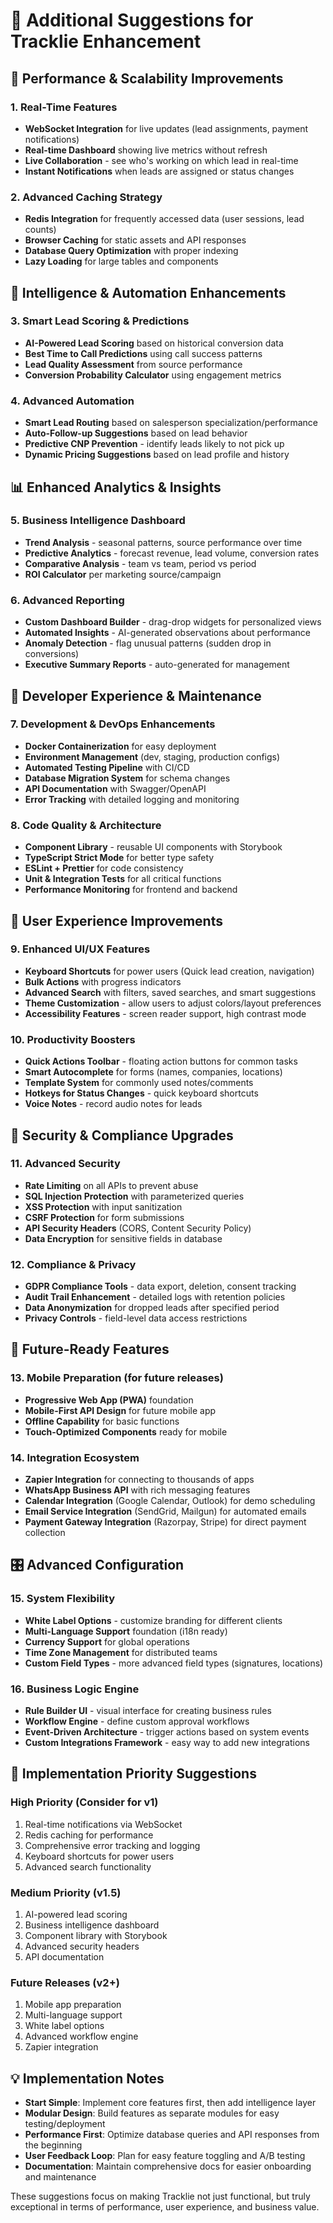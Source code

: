 # 🚀 Additional Suggestions for Tracklie Enhancement

## 🎯 Performance & Scalability Improvements

### 1. **Real-Time Features**
- **WebSocket Integration** for live updates (lead assignments, payment notifications)
- **Real-time Dashboard** showing live metrics without refresh
- **Live Collaboration** - see who's working on which lead in real-time
- **Instant Notifications** when leads are assigned or status changes

### 2. **Advanced Caching Strategy**
- **Redis Integration** for frequently accessed data (user sessions, lead counts)
- **Browser Caching** for static assets and API responses
- **Database Query Optimization** with proper indexing
- **Lazy Loading** for large tables and components

## 🧠 Intelligence & Automation Enhancements

### 3. **Smart Lead Scoring & Predictions**
- **AI-Powered Lead Scoring** based on historical conversion data
- **Best Time to Call Predictions** using call success patterns
- **Lead Quality Assessment** from source performance
- **Conversion Probability Calculator** using engagement metrics

### 4. **Advanced Automation**
- **Smart Lead Routing** based on salesperson specialization/performance
- **Auto-Follow-up Suggestions** based on lead behavior
- **Predictive CNP Prevention** - identify leads likely to not pick up
- **Dynamic Pricing Suggestions** based on lead profile and history

## 📊 Enhanced Analytics & Insights

### 5. **Business Intelligence Dashboard**
- **Trend Analysis** - seasonal patterns, source performance over time
- **Predictive Analytics** - forecast revenue, lead volume, conversion rates
- **Comparative Analysis** - team vs team, period vs period
- **ROI Calculator** per marketing source/campaign

### 6. **Advanced Reporting**
- **Custom Dashboard Builder** - drag-drop widgets for personalized views
- **Automated Insights** - AI-generated observations about performance
- **Anomaly Detection** - flag unusual patterns (sudden drop in conversions)
- **Executive Summary Reports** - auto-generated for management

## 🔧 Developer Experience & Maintenance

### 7. **Development & DevOps Enhancements**
- **Docker Containerization** for easy deployment
- **Environment Management** (dev, staging, production configs)
- **Automated Testing Pipeline** with CI/CD
- **Database Migration System** for schema changes
- **API Documentation** with Swagger/OpenAPI
- **Error Tracking** with detailed logging and monitoring

### 8. **Code Quality & Architecture**
- **Component Library** - reusable UI components with Storybook
- **TypeScript Strict Mode** for better type safety
- **ESLint + Prettier** for code consistency
- **Unit & Integration Tests** for all critical functions
- **Performance Monitoring** for frontend and backend

## 🎨 User Experience Improvements

### 9. **Enhanced UI/UX Features**
- **Keyboard Shortcuts** for power users (Quick lead creation, navigation)
- **Bulk Actions** with progress indicators
- **Advanced Search** with filters, saved searches, and smart suggestions
- **Theme Customization** - allow users to adjust colors/layout preferences
- **Accessibility Features** - screen reader support, high contrast mode

### 10. **Productivity Boosters**
- **Quick Actions Toolbar** - floating action buttons for common tasks
- **Smart Autocomplete** for forms (names, companies, locations)
- **Template System** for commonly used notes/comments
- **Hotkeys for Status Changes** - quick keyboard shortcuts
- **Voice Notes** - record audio notes for leads

## 🔐 Security & Compliance Upgrades

### 11. **Advanced Security**
- **Rate Limiting** on all APIs to prevent abuse
- **SQL Injection Protection** with parameterized queries
- **XSS Protection** with input sanitization
- **CSRF Protection** for form submissions
- **API Security Headers** (CORS, Content Security Policy)
- **Data Encryption** for sensitive fields in database

### 12. **Compliance & Privacy**
- **GDPR Compliance Tools** - data export, deletion, consent tracking
- **Audit Trail Enhancement** - detailed logs with retention policies
- **Data Anonymization** for dropped leads after specified period
- **Privacy Controls** - field-level data access restrictions

## 📱 Future-Ready Features

### 13. **Mobile Preparation** (for future releases)
- **Progressive Web App (PWA)** foundation
- **Mobile-First API Design** for future mobile app
- **Offline Capability** for basic functions
- **Touch-Optimized Components** ready for mobile

### 14. **Integration Ecosystem**
- **Zapier Integration** for connecting to thousands of apps
- **WhatsApp Business API** with rich messaging features
- **Calendar Integration** (Google Calendar, Outlook) for demo scheduling
- **Email Service Integration** (SendGrid, Mailgun) for automated emails
- **Payment Gateway Integration** (Razorpay, Stripe) for direct payment collection

## 🎛️ Advanced Configuration

### 15. **System Flexibility**
- **White Label Options** - customize branding for different clients
- **Multi-Language Support** foundation (i18n ready)
- **Currency Support** for global operations
- **Time Zone Management** for distributed teams
- **Custom Field Types** - more advanced field types (signatures, locations)

### 16. **Business Logic Engine**
- **Rule Builder UI** - visual interface for creating business rules
- **Workflow Engine** - define custom approval workflows
- **Event-Driven Architecture** - trigger actions based on system events
- **Custom Integrations Framework** - easy way to add new integrations

## 🚀 Implementation Priority Suggestions

### **High Priority (Consider for v1)**
1. Real-time notifications via WebSocket
2. Redis caching for performance
3. Comprehensive error tracking and logging
4. Keyboard shortcuts for power users
5. Advanced search functionality

### **Medium Priority (v1.5)**
1. AI-powered lead scoring
2. Business intelligence dashboard
3. Component library with Storybook
4. Advanced security headers
5. API documentation

### **Future Releases (v2+)**
1. Mobile app preparation
2. Multi-language support
3. White label options
4. Advanced workflow engine
5. Zapier integration

## 💡 Implementation Notes

- **Start Simple**: Implement core features first, then add intelligence layer
- **Modular Design**: Build features as separate modules for easy testing/deployment
- **Performance First**: Optimize database queries and API responses from the beginning
- **User Feedback Loop**: Plan for easy feature toggling and A/B testing
- **Documentation**: Maintain comprehensive docs for easier onboarding and maintenance

These suggestions focus on making Tracklie not just functional, but truly exceptional in terms of performance, user experience, and business value.

